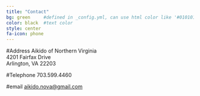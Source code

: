 ```yaml
---
title: "Contact"
bg: green     #defined in _config.yml, can use html color like '#010101'
color: black  #text color
style: center
fa-icon: phone
---
```

#Address
Aikido of Northern Virginia<br>
4201 Fairfax Drive<br>
Arlington, VA 22203<br>

#Telephone
703.599.4460

#email
aikido.nova@gmail.com
